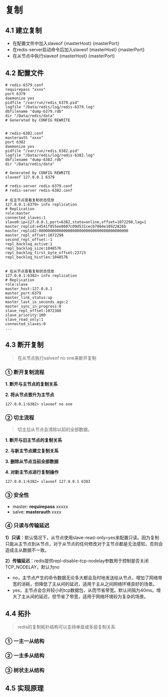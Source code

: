 # 复制
## 4.1 建立复制

* 在配置文件中加入slaveof {masterHost} {masterPort}
* 在redis-server启动命令后加入slaveof {masterHost} {masterPort}
* 在从节点中执行slaveof {masterHost} {masterPort}

## 4.2 配置文件

```shell
# redis-6379.conf
requirepass "xxxx"
port 6379
daemonize yes
pidfile "/var/run/redis_6379.pid"
logfile "/Data/redis/log/redis-6379.log"
dbfilename "dump-6379.rdb"
dir "/Data/redis/data"
# Generated by CONFIG REWRITE


# redis-6382.conf
masterauth "xxxx"
port 6382
daemonize yes
pidfile "/var/run/redis_6382.pid"
logfile "/Data/redis/log/redis-6382.log"
dbfilename "dump-6382.rdb"
dir "/Data/redis/data"

# Generated by CONFIG REWRITE
slaveof 127.0.0.1 6379

# redis-server redis-6379.conf
# redis-server redis-6382.conf

# 在主节点查看复制状态信息
127.0.0.1:6379> info replication
# Replication
role:master
connected_slaves:1
slave0:ip=127.0.0.1,port=6382,state=online,offset=1072298,lag=1
master_replid:e4541f855ee0607c09d531cecb7084e10922826b
master_replid2:0000000000000000000000000000000000000000
master_repl_offset:1072298
second_repl_offset:-1
repl_backlog_active:1
repl_backlog_size:1048576
repl_backlog_first_byte_offset:23723
repl_backlog_histlen:1048576


# 在从节点查看复制状态信息
127.0.0.1:6382> info replication
# Replication
role:slave
master_host:127.0.0.1
master_port:6379
master_link_status:up
master_last_io_seconds_ago:2
master_sync_in_progress:0
slave_repl_offset:1072368
slave_priority:100
slave_read_only:1
connected_slaves:0
...
```
## 4.3 断开复制

> 在从节点执行salveof no one来断开复制

### ① 断开复制流程

**1. 断开与主节点的复制关系**

**2. 将从节点晋升为主节点**

```shell
127.0.0.1:6382> slaveof no one
```

### ② 切主流程

> 切主后从节点会清除以前的全部数据。

**1. 断开与旧主节点的复制关系**

**2. 与新主节点建立复制关系**

**3. 删除从节点当前全部数据**

**4. 对新主节点进行复制操作**

```shell
127.0.0.1:6382> slaveof 127.0.0.1 6383
```

### ③ 安全性

* master: **requirepass** xxxxx
* salve: **masterauth** xxxx

### ④ 只读与传输延迟

**1）只读**：默认情况下，从节点使用slave-read-only=yes来配置只读。因为复制只能从主节点到从节点，对于从节点的任何修改对于主节点都是无法感知，否则会造成主从数据不一致。

**2）传输延迟**：redis提供repl-disable-tcp-nodelay参数用于控制是否关闭TCP_NODELAY，默认为no

* no，主节点产生的命令数据无论多大都会及时地发送给从节点，增加了网络带宽的消耗，但降低了主从间的延迟，适用于主从之间网络环境良好的场景。
* yes，主节点会合并较小的tcp数据包，从而节省带宽。默认间隔为40ms。增大了主从间的延迟，但节省了带宽，适用于网络环境较为复杂的场景。

## 4.4 拓扑

> redis的复制拓扑结构可以支持单层或多层复制关系

### ① 一主一从结构

### ② 一主多从结构

### ③ 树状主从结构

## 4.5 实现原理